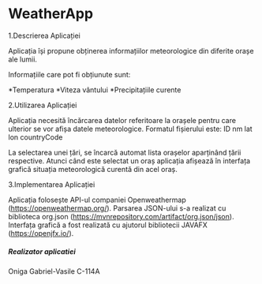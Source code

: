 # WeatherApp

1.Descrierea Aplicației

Aplicația își propune obținerea informațiilor meteorologice din diferite orașe ale lumii.

Informațiile care pot fi obțiunute sunt:

*Temperatura
*Viteza vântului
*Precipitațiile curente

2.Utilizarea Aplicației

Aplicația necesită încărcarea datelor referitoare la orașele pentru care ulterior
se vor afișa datele meteorologice. 
Formatul fișierului este:
ID		nm		lat		lon		countryCode

La selectarea unei țări, se încarcă automat lista orașelor aparținând țării respective.
Atunci când este selectat un oraș aplicația afișează în interfața grafică situația meteorologică
curentă din acel oraș.

3.Implementarea Aplicației

Aplicația folosește API-ul companiei Openweathermap (https://openweathermap.org/).
Parsarea JSON-ului s-a realizat cu biblioteca org.json (https://mvnrepository.com/artifact/org.json/json).
Interfața grafică a fost realizată cu ajutorul bibliotecii JAVAFX (https://openjfx.io/).


##### Realizator aplicatiei
Oniga Gabriel-Vasile C-114A